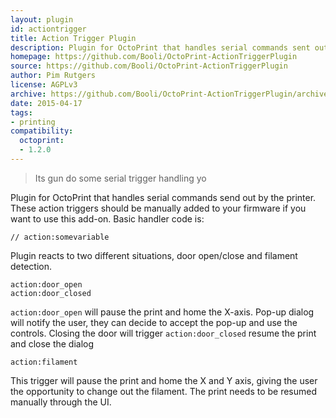 ```yaml
---
layout: plugin
id: actiontrigger
title: Action Trigger Plugin
description: Plugin for OctoPrint that handles serial commands sent out by the printer.
homepage: https://github.com/Booli/OctoPrint-ActionTriggerPlugin
source: https://github.com/Booli/OctoPrint-ActionTriggerPlugin
author: Pim Rutgers
license: AGPLv3
archive: https://github.com/Booli/OctoPrint-ActionTriggerPlugin/archive/master.zip
date: 2015-04-17
tags:
- printing
compatibility:
  octoprint:
  - 1.2.0
---
```


> Its gun do some serial trigger handling yo

Plugin for OctoPrint that handles serial commands send out by the printer. These action triggers should be manually added to your firmware if you want to use this add-on.  Basic handler code is:

    // action:somevariable

Plugin reacts to two different situations, door open/close and filament detection.

    action:door_open
    action:door_closed

``action:door_open`` will pause the print and home the X-axis. Pop-up dialog will notify the user, they can decide to accept the pop-up and use the controls. Closing the door will trigger ``action:door_closed`` resume the print and close the dialog

    action:filament

This trigger will pause the print and home the X and Y axis, giving the user the opportunity to change out the filament. The print needs to be resumed manually through the UI.
